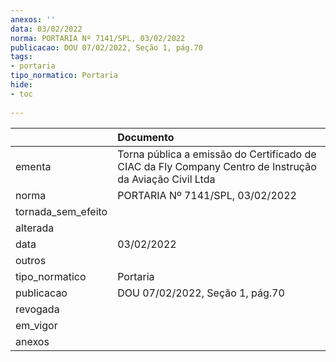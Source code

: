 ```yaml
---
anexos: ''
data: 03/02/2022
norma: PORTARIA Nº 7141/SPL, 03/02/2022
publicacao: DOU 07/02/2022, Seção 1, pág.70
tags:
- portaria
tipo_normatico: Portaria
hide: 
- toc 
 
---
```


|                    | Documento                                                                                               |
|:-------------------|:--------------------------------------------------------------------------------------------------------|
| ementa             | Torna pública a emissão do Certificado de CIAC da Fly Company Centro de Instrução da Aviação Civil Ltda |
| norma              | PORTARIA Nº 7141/SPL, 03/02/2022                                                                        |
| tornada_sem_efeito |                                                                                                         |
| alterada           |                                                                                                         |
| data               | 03/02/2022                                                                                              |
| outros             |                                                                                                         |
| tipo_normatico     | Portaria                                                                                                |
| publicacao         | DOU 07/02/2022, Seção 1, pág.70                                                                         |
| revogada           |                                                                                                         |
| em_vigor           |                                                                                                         |
| anexos             |                                                                                                         |